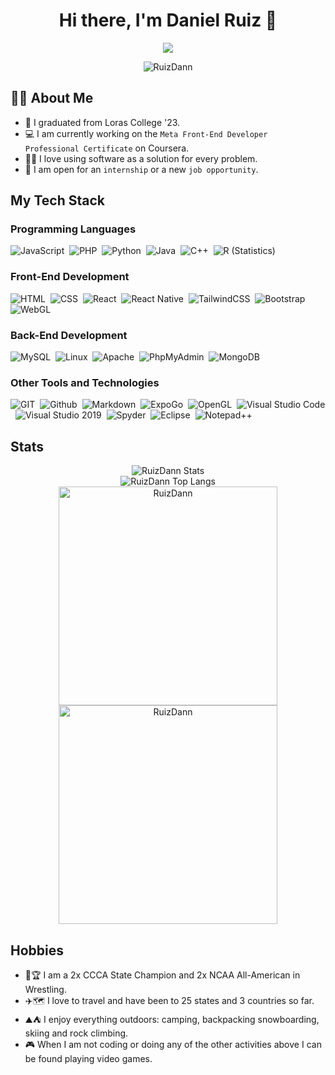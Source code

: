 <h1 align="center">Hi there, I'm Daniel Ruiz 👋</h1>
<p align="center">
  <a href="https://github.com/DenverCoder1/readme-typing-svg"><img src="https://readme-typing-svg.herokuapp.com?lines=Computer+Science+Student;U.S.+Army+Veteran;Always+learning+new+things&center=true&width=500&height=50"></a>
</p>

<p align="center">
  <img src="https://komarev.com/ghpvc/?username=RuizDann&style=for-the-badge&color=blue" alt="RuizDann" />
</p>
 
 ## :raising_hand_man: About Me
- :school: I graduated from Loras College '23.
- :computer: I am currently working on the `Meta Front-End Developer Professional Certificate` on Coursera.
- :technologist: I love using software as a solution for every problem.
- :thinking: I am open for an `internship` or a new `job opportunity`.

## My Tech Stack

### Programming Languages
![JavaScript](https://img.shields.io/badge/-JavaScript-05122A?style=flat&logo=javascript)&nbsp;
![PHP](https://img.shields.io/badge/-PHP-05122A?style=flat&logo=PHP)&nbsp;
![Python](https://img.shields.io/badge/-Python-05122A?style=flat&logo=python)&nbsp;
![Java](https://img.shields.io/badge/-Java-05122A?style=flat&logo=Java&logoColor=FFA518)&nbsp;
![C++](https://img.shields.io/badge/-C++-05122A?style=flat&logo=C%2B%2B&logoColor=00599C)&nbsp;
![R (Statistics)](https://img.shields.io/badge/-R-05122A?style=flat&logo=R&logoColor=276DC3)&nbsp;
### Front-End Development
![HTML](https://img.shields.io/badge/-HTML-05122A?style=flat&logo=HTML5)&nbsp;
![CSS](https://img.shields.io/badge/-CSS-05122A?style=flat&logo=CSS3&logoColor=1572B6)&nbsp;
![React](https://img.shields.io/badge/-React-05122A?style=flat&logo=React)&nbsp;
![React Native](https://img.shields.io/badge/-React_Native-05122A?style=flat&logo=React)&nbsp;
![TailwindCSS](https://img.shields.io/badge/TailwindCSS-05122A?style=flat&logo=tailwind-css&logoColor=white)&nbsp;
![Bootstrap](https://img.shields.io/badge/-Bootstrap-05122A?style=flat&logo=bootstrap&logoColor=563D7C)&nbsp;
![WebGL](https://img.shields.io/badge/WebGL-05122A?logo=webgl&logoColor=white&style=flat)&nbsp;
### Back-End Development
![MySQL](https://img.shields.io/badge/mysql-05122A?style=flat&logo=mysql&logoColor=white)&nbsp;
![Linux](https://img.shields.io/badge/Linux-05122A?style=flat&logo=linux)&nbsp;
![Apache](https://img.shields.io/badge/Apache-05122A?style=flat&logo=apache)&nbsp;
![PhpMyAdmin](https://img.shields.io/badge/PhpMyAdmin-05122A?style=flat&logo=phpmyadmin)&nbsp;
![MongoDB](https://img.shields.io/badge/MongoDB-05122A?style=flat&logo=mongodb)&nbsp;

### Other Tools and Technologies
![GIT](https://img.shields.io/badge/Git-05122A?style=flat&logo=git)&nbsp;
![Github](https://img.shields.io/badge/GitHub-05122A?style=flat&logo=github)&nbsp;
![Markdown](https://img.shields.io/badge/Markdown-05122A?style=flat&logo=markdown&logoColor=white)&nbsp;
![ExpoGo](https://img.shields.io/badge/Expo_Go-05122A?style=flat&logo=expo)&nbsp;
![OpenGL](https://img.shields.io/badge/OpenGL-05122A?style=flat&logo=opengl)&nbsp;
![Visual Studio Code](https://img.shields.io/badge/Visual%20Studio%20Code-05122A?style=flat&logo=visual-studio-code&logoColor=blue)&nbsp;
![Visual Studio 2019](https://img.shields.io/badge/Visual%20Studio%202019-05122A?style=flat&logo=visual-studio&logoColor=purple)&nbsp;
![Spyder](https://img.shields.io/badge/Spyder-05122A?style=flat&logo=spyder%20ide&logoColor=maroon)&nbsp;
![Eclipse](https://img.shields.io/badge/Eclipse-05122A?style=flat&logo=Eclipse&logoColor=white)&nbsp;
![Notepad++](https://img.shields.io/badge/Notepad++-05122A?style=flat&logo=notepad%2b%2b&logoColor=green)


## Stats
<p align="center" >
  <img src="https://github-readme-stats.vercel.app/api?username=RuizDann&count_private=true&show_icons=true&theme=tokyonight" alt="RuizDann Stats" /><br>
  <img src="https://github-readme-stats.vercel.app/api/top-langs/?username=RuizDann&layout=compact&langs_count=8&theme=tokyonight" alt="RuizDann Top Langs" /><br>
  <img src="https://wakatime.com/share/@RuizDann/73a33785-073b-43f6-b75d-f3c87059546e.svg" height="350" alt="RuizDann" /><br>
  <img src="https://wakatime.com/share/@RuizDann/de68f3ba-9453-49af-9904-8d7636d2fcdc.svg" height="350" alt="RuizDann" /><br>
</p>


## Hobbies
- :wrestling::trophy: I am a 2x CCCA State Champion and 2x NCAA All-American in Wrestling.
- :airplane::world_map: I love to travel and have been to 25 states and 3 countries so far.
- :mountain::tent: I enjoy everything outdoors: camping, backpacking snowboarding, skiing and rock climbing.
- :video_game: When I am not coding or doing any of the other activities above I can be found playing video games.
 
 
<!--
**RuizDann/RuizDann** is a ✨ _special_ ✨ repository because its `README.md` (this file) appears on your GitHub profile.

Here are some ideas to get you started:

- 🔭 I’m currently working on ...
- 🌱 I’m currently learning ...
- 👯 I’m looking to collaborate on ...
- 🤔 I’m looking for help with ...
- 💬 Ask me about ...
- 📫 How to reach me: ...
- 😄 Pronouns: ...
- ⚡ Fun fact: ...
-->
